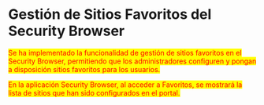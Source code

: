 # Gestión de Sitios Favoritos del Security Browser

<mark style="color:red;">Se ha implementado la funcionalidad de gestión de sitios favoritos en el Security Browser, permitiendo que los administradores configuren y pongan a disposición sitios favoritos para los usuarios.</mark>

<mark style="color:red;">En la aplicación Security Browser, al acceder a Favoritos, se mostrará la lista de sitios que han sido configurados en el portal.</mark>

